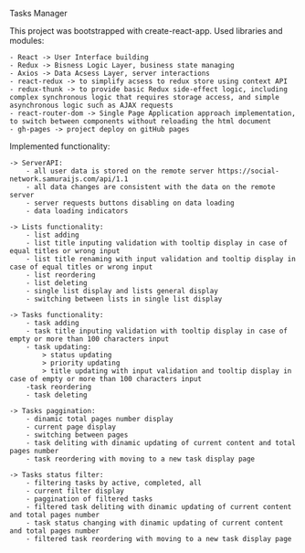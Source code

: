 
Tasks Manager

This project was bootstrapped with create-react-app.
Used libraries and modules:

    - React -> User Interface building
    - Redux -> Bisness Logic Layer, business state managing
    - Axios -> Data Acsess Layer, server interactions
    - react-redux -> to simplify acsess to redux store using context API
    - redux-thunk -> to provide basic Redux side-effect logic, including complex synchronous logic that requires storage access, and simple asynchronous logic such as AJAX requests
    - react-router-dom -> Single Page Application approach implementation, to switch between components without reloading the html document
    - gh-pages -> project deploy on gitHub pages
    


Implemented functionality:

    -> ServerAPI:
        - all user data is stored on the remote server https://social-network.samuraijs.com/api/1.1
        - all data changes are consistent with the data on the remote server
        - server requests buttons disabling on data loading
        - data loading indicators

    -> Lists functionality:
        - list adding
        - list title inputing validation with tooltip display in case of equal titles or wrong input
        - list title renaming with input validation and tooltip display in case of equal titles or wrong input
        - list reordering
        - list deleting
        - single list display and lists general display
        - switching between lists in single list display
    
    -> Tasks functionality:
        - task adding
        - task title inputing validation with tooltip display in case of empty or more than 100 characters input
        - task updating:
            > status updating
            > priority updating
            > title updating with input validation and tooltip display in case of empty or more than 100 characters input
        -task reordering
        - task deleting

    -> Tasks paggination:
        - dinamic total pages number display
        - current page display
        - switching between pages
        - task deliting with dinamic updating of current content and total pages number
        - task reordering with moving to a new task display page

    -> Tasks status filter:
        - filtering tasks by active, completed, all
        - current filter display
        - paggination of filtered tasks
        - filtered task deliting with dinamic updating of current content and total pages number
        - task status changing with dinamic updating of current content and total pages number
        - filtered task reordering with moving to a new task display page

